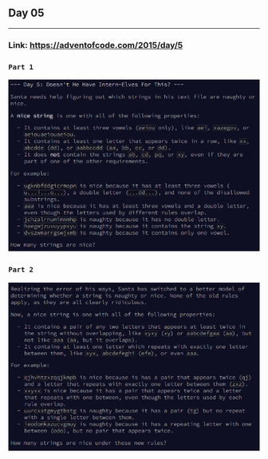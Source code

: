 ## Day 05
___

### Link: https://adventofcode.com/2015/day/5

### `Part 1`
![img.png](part1.png)

### `Part 2`
![img_1.png](part2.png)